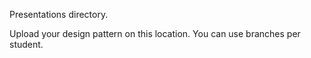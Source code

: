 Presentations directory.

Upload your design pattern on this location. You can use branches per student.